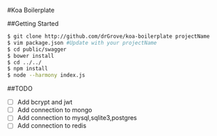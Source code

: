 #Koa Boilerplate

##Getting Started
```bash
$ git clone http://github.com/drGrove/koa-boilerplate projectName
$ vim package.json #Update with your projectName
$ cd public/swagger
$ bower install
$ cd ../../
$ npm install
$ node --harmony index.js
```

##TODO
- [ ] Add bcrypt and jwt
- [ ] Add connection to mongo
- [ ] Add connection to mysql,sqlite3,postgres
- [ ] Add connection to redis
